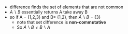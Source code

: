 
-  difference finds the set of elements that are not common
- ${A\backslash B}$ essentially returns A take away B
- so if A = {1,2,3} and B= {1,2}, then ${A\backslash B}$ = {3}
    - note that set difference is **non-commutative**
    - So ${A\backslash B \neq B \backslash A}$
    